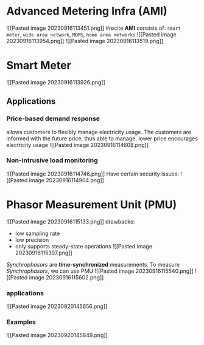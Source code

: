 # Advanced Metering Infra (AMI)

![[Pasted image 20230916113451.png]]
#recite 
**AMI** consists of: `smart meter`, `wide area network`, `MDMS`, `home area networks`
![[Pasted image 20230916113954.png]]
![[Pasted image 20230916113519.png]]
# Smart Meter
![[Pasted image 20230916113926.png]]
## Applications
### Price-based demand response
allows customers to flexibly manage electricity usage.
The customers are informed with the future price, thus able to manage.
lower price encourages electricity usage
![[Pasted image 20230916114608.png]]

### Non-intrusive load monitoring
![[Pasted image 20230916114746.png]]
Have certain security issues:
![[Pasted image 20230916114904.png]]

# Phasor Measurement Unit (PMU)
![[Pasted image 20230916115133.png]]
drawbacks:
- low sampling rate
- low precision
- only supports steady-state operations
![[Pasted image 20230916115307.png]]

_Synchrophasors_ are **time-synchronized** measurements.
To measure _Synchrophasors_, we can use PMU
![[Pasted image 20230916115540.png]]
![[Pasted image 20230916115602.png]]
### applications
![[Pasted image 20230920145656.png]]
### Examples
![[Pasted image 20230920145849.png]]

